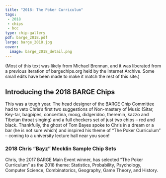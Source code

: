 ```yaml
---
title: "2018: The Poker Curriculum"
tags:
 - 2018
 - chips
 - bcc
type: chip-gallery
pdf: barge_2018.pdf
large: barge_2018.jpg
cover:
  image: barge_2018_detail.png
---
```


(Most of this text was likely from Michael Brennan, and it was liberated from a
previous iteration of bargechips.org held by the Internet Archive. Some small
edits have been made to make it match the rest of this site.)

## Introducing the 2018 BARGE Chips

This was a tough year. The head designer of the BARGE Chip Committee had to
veto Chris&#8217;s first two suggestions of Non-mastery of Music (Sitar,
Key-tar, bagpipes, concertina, moog, didgeridoo, theremin, kazzo and Tibetan
throat singing) and a full checkers set of just two chips &#8211; red and
black. Thankfully, the ghost of Tom Bayes spoke to Chris in a dream or a bar
(he is not sure which) and inspired his theme of &#8220;The Poker
Curriculum&#8221; &#8211; coming to a university lecture hall near you soon!

### 2018 Chris &#8220;Bayz&#8221; Mecklin Sample Chip Sets

Chris, the 2017 BARGE Main Event winner, has selected &#8220;The Poker
Curriculum&#8221; as the 2018 theme: Statistics, Probability, Psychology,
Computer Science, Combinatorics, Geography, Game Theory, and History.
